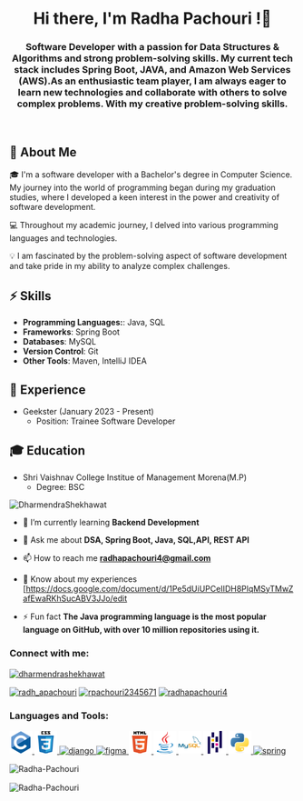 
<h1 align="center">Hi there, I'm Radha Pachouri !👋</h1>
<h3 align="center">Software Developer with a passion for Data Structures & Algorithms and strong problem-solving skills. My current tech stack includes Spring Boot, JAVA, and Amazon Web Services (AWS).As an enthusiastic team player, I am always eager to learn new technologies and collaborate with others to solve complex problems. With my creative problem-solving skills.</h3>

<br>

## 🚀 About Me
🎓 I'm a software developer with a Bachelor's degree in Computer Science. My journey into the world of programming began during my graduation studies, where I developed a keen interest in the power and creativity of software development. 

💻 Throughout my academic journey, I delved into various programming languages and technologies.

💡 I am fascinated by the problem-solving aspect of software development and take pride in my ability to analyze complex challenges.

## ⚡️ Skills
- **Programming Languages:**: Java, SQL
- **Frameworks**: Spring Boot
- **Databases**: MySQL
- **Version Control**: Git
- **Other Tools**: Maven, IntelliJ IDEA

## 💼 Experience
- Geekster (January 2023 - Present)
  - Position: Trainee Software Developer
  

##  🎓 Education
- Shri Vaishnav College Institue of Management Morena(M.P)
  - Degree: BSC

<p align="left"> <img src="https://komarev.com/ghpvc/?username=DharmendraShekhawat&label=Profile%20views&color=0e75b6&style=flat" alt="DharmendraShekhawat" /> </p>

- 🌱 I’m currently learning **Backend Development**

- 💬 Ask me about **DSA, Spring Boot, Java, SQL,API, REST API**

- 📫 How to reach me **radhapachouri4@gmail.com**

- 📄 Know about my experiences [https://docs.google.com/document/d/1Pe5dUiUPCeIIDH8PlqMSyTMwZafEwaRKhSucABV3JJo/edit

- ⚡ Fun fact **The Java programming language is the most popular language on GitHub, with over 10 million repositories using it.**

<h3 align="left">Connect with me:</h3>
<p align="left">

<a href="https://www.linkedin.com/in/radha-pachouri/" target="blank"><img align="center" src="https://raw.githubusercontent.com/rahuldkjain/github-profile-readme-generator/master/src/images/icons/Social/linked-in-alt.svg" alt="dharmendrashekhawat" height="30" width="40" /></a>

<a href="https://www.instagram.com/radh_apachouri/" target="blank"><img align="center" src="https://raw.githubusercontent.com/rahuldkjain/github-profile-readme-generator/master/src/images/icons/Social/instagram.svg" alt="radh_apachouri" height="30" width="40" /></a>
<a href="https://www.hackerrank.com/profile/rpachouri2345671" target="blank"><img align="center" src="https://raw.githubusercontent.com/rahuldkjain/github-profile-readme-generator/master/src/images/icons/Social/hackerrank.svg" alt="rpachouri2345671" height="30" width="40" /></a>
<a href="https://leetcode.com/radhapachouri4/" target="blank"><img align="center" src="https://raw.githubusercontent.com/rahuldkjain/github-profile-readme-generator/master/src/images/icons/Social/leet-code.svg" alt="radhapachouri4" height="30" width="40" /></a>
</p>

<h3 align="left">Languages and Tools:</h3>
<p align="left"> <a href="https://www.cprogramming.com/" target="_blank" rel="noreferrer"> <img src="https://raw.githubusercontent.com/devicons/devicon/master/icons/c/c-original.svg" alt="c" width="40" height="40"/> </a> <a href="https://www.w3schools.com/css/" target="_blank" rel="noreferrer"> <img src="https://raw.githubusercontent.com/devicons/devicon/master/icons/css3/css3-original-wordmark.svg" alt="css3" width="40" height="40"/> </a> <a href="https://www.djangoproject.com/" target="_blank" rel="noreferrer"> <img src="https://cdn.worldvectorlogo.com/logos/django.svg" alt="django" width="40" height="40"/> </a> <a href="https://www.figma.com/" target="_blank" rel="noreferrer"> <img src="https://www.vectorlogo.zone/logos/figma/figma-icon.svg" alt="figma" width="40" height="40"/> </a> <a href="https://www.w3.org/html/" target="_blank" rel="noreferrer"> <img src="https://raw.githubusercontent.com/devicons/devicon/master/icons/html5/html5-original-wordmark.svg" alt="html5" width="40" height="40"/> </a> <a href="https://www.java.com" target="_blank" rel="noreferrer"> <img src="https://raw.githubusercontent.com/devicons/devicon/master/icons/java/java-original.svg" alt="java" width="40" height="40"/> </a> <a href="https://www.mysql.com/" target="_blank" rel="noreferrer"> <img src="https://raw.githubusercontent.com/devicons/devicon/master/icons/mysql/mysql-original-wordmark.svg" alt="mysql" width="40" height="40"/> </a> <a href="https://pandas.pydata.org/" target="_blank" rel="noreferrer"> <img src="https://raw.githubusercontent.com/devicons/devicon/2ae2a900d2f041da66e950e4d48052658d850630/icons/pandas/pandas-original.svg" alt="pandas" width="40" height="40"/> </a> <a href="https://www.python.org" target="_blank" rel="noreferrer"> <img src="https://raw.githubusercontent.com/devicons/devicon/master/icons/python/python-original.svg" alt="python" width="40" height="40"/> </a> <a href="https://spring.io/" target="_blank" rel="noreferrer"> <img src="https://www.vectorlogo.zone/logos/springio/springio-icon.svg" alt="spring" width="40" height="40"/> </a> </p>

<p><img align="center" src="https://github-readme-stats.vercel.app/api/top-langs?username=Radha-Pachouri&show_icons=true&locale=en&layout=compact" alt="Radha-Pachouri" /></p>

<p><img align="center" src="https://github-readme-streak-stats.herokuapp.com/?user=Radha-Pachouri&" alt="Radha-Pachouri" /></p>




